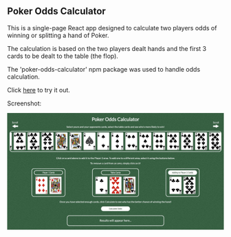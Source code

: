 Poker Odds Calculator
---------------------

This is a single-page React app designed to calculate two players odds of winning or splitting a hand of Poker.

The calculation is based on the two players dealt hands and the first 3 cards to be dealt to the table (the flop).

The 'poker-odds-calculator' npm package was used to handle odds calculation.

Click [here](https://imh51.github.io/react-poker-calculator/) to try it out.

Screenshot:

![Screenshot](poker-calculator-screenshot.jpg)
